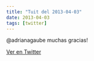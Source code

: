 ```yaml
---
title: "Tuit del 2013-04-03"
date: 2013-04-03
tags: [twitter]
---
```


@adrianagaube muchas gracias!



[Ver en Twitter](https://twitter.com/i/web/status/319450635571449856)
